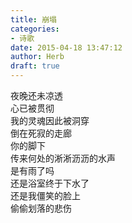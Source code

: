 ```yaml
---  
title: 崩塌  
categories:  
- 诗歌  
date: 2015-04-18 13:47:12  
author: Herb  
draft: true
---  
```

夜晚还未凉透  
心已被贯彻  
我的灵魂因此被洞穿  
倒在死寂的走廊  
你的脚下    
传来何处的淅淅沥沥的水声  
是有雨了吗  
还是浴室终于下水了  
还是我僵笑的脸上  
偷偷划落的悲伤